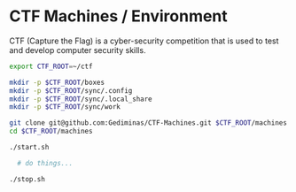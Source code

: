 # CTF Machines / Environment

CTF (Capture the Flag) is a cyber-security competition that is used to test and develop computer security skills.

```sh
export CTF_ROOT=~/ctf

mkdir -p $CTF_ROOT/boxes
mkdir -p $CTF_ROOT/sync/.config
mkdir -p $CTF_ROOT/sync/.local_share
mkdir -p $CTF_ROOT/sync/work

git clone git@github.com:Gediminas/CTF-Machines.git $CTF_ROOT/machines
cd $CTF_ROOT/machines

./start.sh

  # do things...

./stop.sh
```
